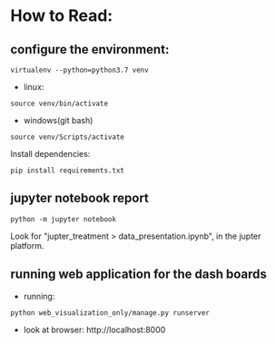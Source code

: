 # How to Read:
## configure the environment:
```
virtualenv --python=python3.7 venv
```
- linux:
```
source venv/bin/activate
```
- windows(git bash)
```
source venv/Scripts/activate
```
Install dependencies:
```
pip install requirements.txt
```
## jupyter notebook report
```
python -m jupyter notebook
```
Look for "jupter_treatment > data_presentation.ipynb", in the jupter platform.

## running web application for the dash boards
- running: 
```
python web_visualization_only/manage.py runserver
```
- look at browser: 
http://localhost:8000

